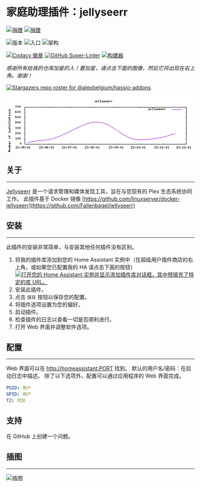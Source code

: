 # 家庭助理插件：jellyseerr

[![捐赠][donation-badge]](https://www.buymeacoffee.com/alexbelgium)
[![捐赠][paypal-badge]](https://www.paypal.com/donate/?hosted_button_id=DZFULJZTP3UQA)

![版本](https://img.shields.io/badge/dynamic/json?label=Version&query=%24.version&url=https%3A%2F%2Fraw.githubusercontent.com%2Falexbelgium%2Fhassio-addons%2Fmaster%2Foverseerr%2Fconfig.json)
![入口](https://img.shields.io/badge/dynamic/json?label=Ingress&query=%24.ingress&url=https%3A%2F%2Fraw.githubusercontent.com%2Falexbelgium%2Fhassio-addons%2Fmaster%2Foverseerr%2Fconfig.json)
![架构](https://img.shields.io/badge/dynamic/json?color=success&label=Arch&query=%24.arch&url=https%3A%2F%2Fraw.githubusercontent.com%2Falexbelgium%2Fhassio-addons%2Fmaster%2Foverseerr%2Fconfig.json)

[![Codacy 徽章](https://app.codacy.com/project/badge/Grade/9c6cf10bdbba45ecb202d7f579b5be0e)](https://www.codacy.com/gh/alexbelgium/hassio-addons/dashboard?utm_source=github.com&utm_medium=referral&utm_content=alexbelgium/hassio-addons&utm_campaign=Badge_Grade)
[![GitHub Super-Linter](https://img.shields.io/github/actions/workflow/status/alexbelgium/hassio-addons/weekly-supelinter.yaml?label=Lint%20code%20base)](https://github.com/alexbelgium/hassio-addons/actions/workflows/weekly-supelinter.yaml)
[![构建器](https://img.shields.io/github/actions/workflow/status/alexbelgium/hassio-addons/onpush_builder.yaml?label=Builder)](https://github.com/alexbelgium/hassio-addons/actions/workflows/onpush_builder.yaml)

[donation-badge]: https://img.shields.io/badge/Buy%20me%20a%20coffee%20(no%20paypal)-%23d32f2f?logo=buy-me-a-coffee&style=flat&logoColor=white
[paypal-badge]: https://img.shields.io/badge/Buy%20me%20a%20coffee%20with%20Paypal-0070BA?logo=paypal&style=flat&logoColor=white

_感谢所有给我的仓库加星的人！要加星，请点击下面的图像，然后它将出现在右上角。谢谢！_

[![Stargazers repo roster for @alexbelgium/hassio-addons](https://raw.githubusercontent.com/alexbelgium/hassio-addons/master/.github/stars2.svg)](https://github.com/alexbelgium/hassio-addons/stargazers)

![下载演变](https://raw.githubusercontent.com/alexbelgium/hassio-addons/master/jellyseerr/stats.png)

## 关于

---

[Jellyseerr](https://hub.docker.com/r/fallenbagel/jellyseerr) 是一个请求管理和媒体发现工具，旨在与您现有的 Plex 生态系统协同工作。
此插件基于 Docker 镜像 [https://github.com/linuxserver/docker-jellyseerr](https://github.com/Fallenbagel/jellyseerr)

## 安装

---

此插件的安装非常简单，与安装其他任何插件没有区别。

1. 将我的插件库添加到您的 Home Assistant 实例中（在超级用户插件商店的右上角，或如果您已配置我的 HA 请点击下面的按钮）
   [![打开您的 Home Assistant 实例并显示添加插件库对话框，其中预填充了特定的库 URL。](https://my.home-assistant.io/badges/supervisor_add_addon_repository.svg)](https://my.home-assistant.io/redirect/supervisor_add_addon_repository/?repository_url=https%3A%2F%2Fgithub.com%2Falexbelgium%2Fhassio-addons)
2. 安装此插件。
3. 点击 `保存` 按钮以保存您的配置。
4. 将插件选项设置为您的偏好。
5. 启动插件。
6. 检查插件的日志以查看一切是否顺利进行。
7. 打开 Web 界面并调整软件选项。

## 配置

---

Web 界面可以在 <http://homeassistant:PORT> 找到。
默认的用户名/密码：在启动日志中描述。
除了以下选项外，配置可以通过应用程序的 Web 界面完成。

```yaml
PGID: 用户
GPID: 用户
TZ: 时区
```

## 支持

在 GitHub 上创建一个问题。

## 插图

---

![插图](https://jellyseerr.com/img/slider/artistdetails.png)

[仓库]: https://github.com/alexbelgium/hassio-addons
